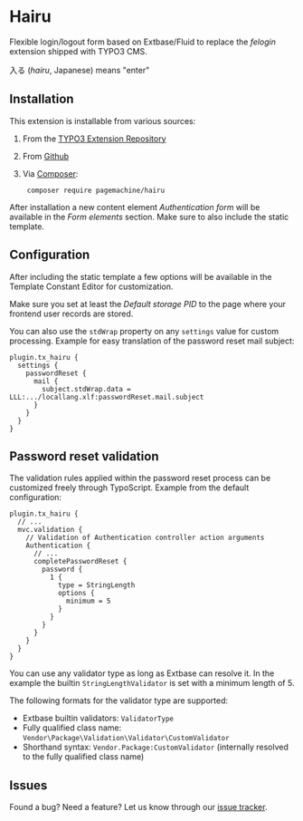 # Hairu

Flexible login/logout form based on Extbase/Fluid to replace the *felogin* extension shipped with TYPO3 CMS.

入る (*hairu*, Japanese) means "enter"

## Installation

This extension is installable from various sources:

1. From the [TYPO3 Extension Repository](typo3.org/extensions/repository/view/hairu)
2. From [Github](https://github.com/pagemachine/hairu/releases)
3. Via [Composer](https://packagist.org/packages/pagemachine/hairu):
        
        composer require pagemachine/hairu

After installation a new content element *Authentication form* will be available in the *Form elements* section. Make sure to also include the static template.

## Configuration

After including the static template a few options will be available in the Template Constant Editor for customization.

Make sure you set at least the *Default storage PID* to the page where your frontend user records are stored.

You can also use the `stdWrap` property on any `settings` value for custom processing. Example for easy translation of the password reset mail subject:

    plugin.tx_hairu {
      settings {
        passwordReset {
          mail {
            subject.stdWrap.data = LLL:.../locallang.xlf:passwordReset.mail.subject
          }
        }
      }
    }

## Password reset validation

The validation rules applied within the password reset process can be customized freely through TypoScript. Example from the default configuration:

    plugin.tx_hairu {
      // ...
      mvc.validation {
        // Validation of Authentication controller action arguments
        Authentication {
          // ...
          completePasswordReset {
            password {
              1 {
                type = StringLength
                options {
                  minimum = 5
                }
              }
            }
          }
        }
      }
    }

You can use any validator type as long as Extbase can resolve it. In the example the builtin `StringLengthValidator` is set with a minimum length of 5.

The following formats for the validator type are supported:

* Extbase builtin validators: `ValidatorType`
* Fully qualified class name: `Vendor\Package\Validation\Validator\CustomValidator`
* Shorthand syntax: `Vendor.Package:CustomValidator` (internally resolved to the fully qualified class name)

## Issues

Found a bug? Need a feature? Let us know through our [issue tracker](https://github.com/pagemachine/hairu/issues).
